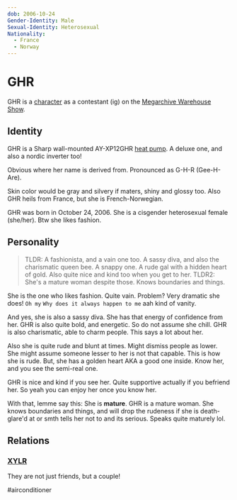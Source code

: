 ```yaml
---
dob: 2006-10-24
Gender-Identity: Male
Sexual-Identity: Heterosexual
Nationality:
  - France
  - Norway
---
```

# GHR

GHR is a [character](Characters.md) as a contestant (ig) on the [Megarchive Warehouse Show](Megarchive%20Warehouse%20Show.md).
## Identity

GHR is a Sharp wall-mounted AY-XP12GHR [heat pump](../../Species/Air%20Conditioners.md). A deluxe one, and also a nordic inverter too! 

Obvious where her name is derived from. Pronounced as G-H-R (Gee-H-Are).

Skin color would be gray and silvery if maters, shiny and glossy too. Also GHR heils from France, but she is French-Norwegian.

GHR was born in October 24, 2006. She is a cisgender heterosexual female (she/her). Btw she likes fashion.

## Personality

> TLDR: A fashionista, and a vain one too. A sassy diva, and also the charismatic queen bee. A snappy one. A rude gal with a hidden heart of gold. Also quite nice and kind too when you get to her.
> TLDR2: She's a mature woman despite those. Knows boundaries and things. 

She is the one who likes fashion. Quite vain. Problem? Very dramatic she does! `Oh my` `Why does it always happen to me` aah kind of vanity.

And yes, she is also a sassy diva. She has that energy of confidence from her. GHR is also quite bold, and energetic. So do not assume she chill. GHR is also charismatic, able to charm people. This says a lot about her.

Also she is quite rude and blunt at times. Might dismiss people as lower. She might assume someone lesser to her is not that capable. This is how she is rude. But, she has a golden heart AKA a good one inside. Know her, and you see the semi-real one.

GHR is nice and kind if you see her. Quite supportive actually if you befriend her. So yeah you can enjoy her once you know her.

With that, lemme say this: She is **mature**. GHR is a mature woman. She knows boundaries and things, and will drop the rudeness if she is death-glare'd at or smth tells her not to and its serious. Speaks quite maturely lol.
## Relations

### [XYLR](XYLR.md)

They are not just friends, but a couple!

#airconditioner 